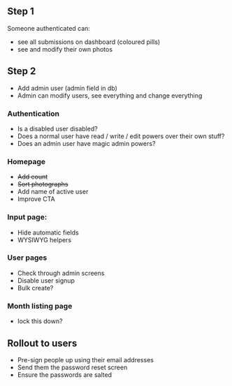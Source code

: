 ## Step 1

Someone authenticated can:
* see all submissions on dashboard (coloured pills)
* see and modify their own photos

## Step 2

* Add admin user (admin field in db)
* Admin can modify users, see everything and change everything

### Authentication
* Is a disabled user disabled?
* Does a normal user have read / write / edit powers over their own stuff?
* Does an admin user have magic admin powers?

### Homepage
* ~~Add count~~
* ~~Sort photographs~~
* Add name of active user
* Improve CTA

### Input page:
* Hide automatic fields
* WYSIWYG helpers

### User pages
* Check through admin screens
* Disable user signup
* Bulk create?

### Month listing page
* lock this down?

## Rollout to users
* Pre-sign people up using their email addresses
* Send them the password reset screen
* Ensure the passwords are salted
